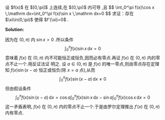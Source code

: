 <head>
    <script src="https://cdn.mathjax.org/mathjax/latest/MathJax.js?config=TeX-AMS-MML_HTMLorMML" type="text/javascript"></script>
    <script type="text/x-mathjax-config">
        MathJax.Hub.Config({
            tex2jax: {
            skipTags: ['script', 'noscript', 'style', 'textarea', 'pre'],
            inlineMath: [['$','$']]
            }
        });
    </script>
</head>
设  $f(x)$ 在 $[0,\pi]$ 上连续,在 $(0,\pi)$ 内可导 ,且
$$
\int_0^\pi f(x)\cos x \,\mathrm dx=\int_0^\pi f(x)\sin x \,\mathrm dx=0
$$
求证：存在 $\xi\in(0,\pi)$ 使得 $f'(\xi)=0$ .

**Solution:**

因为在 $(0,\pi)$ 内 $\sin x > 0$ .所以条件
$$
\displaystyle\int_0^\pi f(x)\sin x \,\mathrm dx=0
$$
意味着 $f(x)$ 在 $(0,\pi)$ 内不可能恒正或恒负,因而必有零点.再证 $f(x)$ 在 $(0,\pi)$ 内的零 点不止一个.用反证法证 明之. 设 $a\in(0,\pi)$ 是 $f(x)$ 的唯一零点,则由零点存在定理知 $f(x)\sin(x-a)$ 恒正或恒负(除 $x=a$ 点),从而
$$
\int_0^\pi f(x)\sin(x-a)\,\mathrm dx\ne 0
$$
但由假设条件
$$
\int_0^\pi f(x)\sin(x-a)\,\mathrm dx=\cos a\int_0^\pi f(x)\sin x\,\mathrm dx-\sin a\int_0^\pi f(x)\cos x\,\mathrm dx=0
$$
这一矛盾表明, $f(x)$ 在 $(0,\pi)$ 内的零点不止一个.于是由罗尔定理推出 $f'(x)$ 在 $(0,\pi)$ 内有零点.












